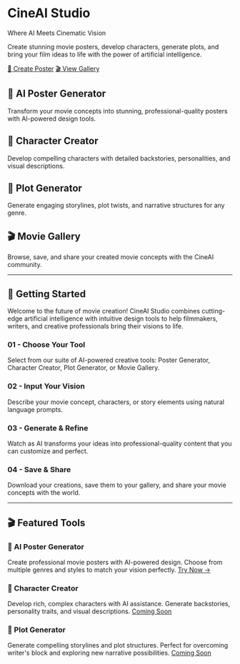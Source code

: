 # CineAI Studio

Where AI Meets Cinematic Vision

Create stunning movie posters, develop characters, generate plots, and bring your film ideas to life with the power of artificial intelligence.

[🎨 Create Poster](/poster-generator-template) [🎬 View Gallery](/gallery)

## 🎨 AI Poster Generator
Transform your movie concepts into stunning, professional-quality posters with AI-powered design tools.

## 👥 Character Creator
Develop compelling characters with detailed backstories, personalities, and visual descriptions.

## 📖 Plot Generator
Generate engaging storylines, plot twists, and narrative structures for any genre.

## 🎬 Movie Gallery
Browse, save, and share your created movie concepts with the CineAI community.

---

## 🚀 Getting Started

Welcome to the future of movie creation! CineAI Studio combines cutting-edge artificial intelligence with intuitive design tools to help filmmakers, writers, and creative professionals bring their visions to life.

### 01 - Choose Your Tool
Select from our suite of AI-powered creative tools: Poster Generator, Character Creator, Plot Generator, or Movie Gallery.

### 02 - Input Your Vision
Describe your movie concept, characters, or story elements using natural language prompts.

### 03 - Generate & Refine
Watch as AI transforms your ideas into professional-quality content that you can customize and perfect.

### 04 - Save & Share
Download your creations, save them to your gallery, and share your movie concepts with the world.

---

## 🎬 Featured Tools

### 🎨 AI Poster Generator
Create professional movie posters with AI-powered design. Choose from multiple genres and styles to match your vision perfectly.
[Try Now →](/poster-generator-template)

### 👥 Character Creator
Develop rich, complex characters with AI assistance. Generate backstories, personality traits, and visual descriptions.
[Coming Soon](/character-creator)

### 📖 Plot Generator
Generate compelling storylines and plot structures. Perfect for overcoming writer's block and exploring new narrative possibilities.
[Coming Soon](/plot-generator)
